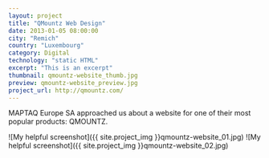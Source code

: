 ```yaml
---
layout: project
title: "QMountz Web Design"
date: 2013-01-05 08:00:00
city: "Remich"
country: "Luxembourg"
category: Digital
technology: "static HTML"
excerpt: "This is an excerpt"
thumbnail: qmountz-website_thumb.jpg
preview: qmountz-website_preview.jpg
project_url: http://qmountz.com/
---
```


MAPTAQ Europe SA approached us about a website for one of their most popular products: QMOUNTZ.

![My helpful screenshot]({{ site.project_img }}qmountz-website_01.jpg)
![My helpful screenshot]({{ site.project_img }}qmountz-website_02.jpg)
